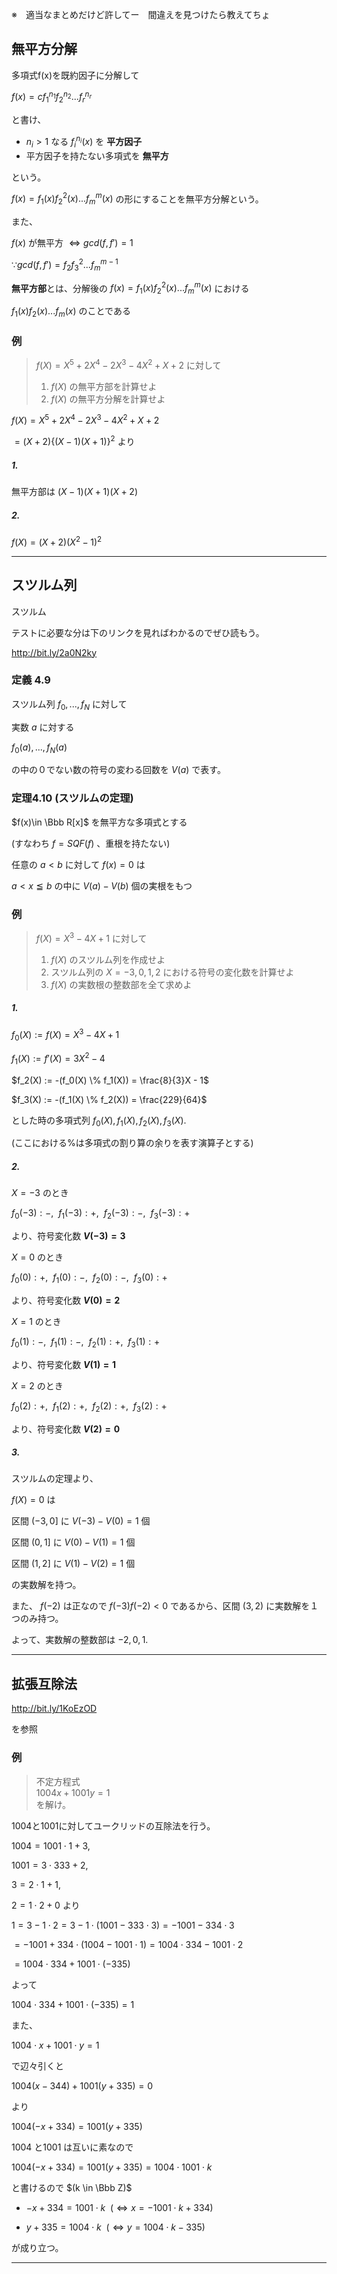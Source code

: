 ※　適当なまとめだけど許してー　間違えを見つけたら教えてちょ

## 無平方分解

多項式f(x)を既約因子に分解して

$f(x) = cf_1^{n_1}f_2^{n_2}...f_r^{n_r}$

と書け、

* $n_i > 1$ なる $f_i^{n_i}(x)$ を **平方因子**
* 平方因子を持たない多項式を **無平方**

という。

$f(x) = f_1(x)f_2^2(x)...f_m^m(x)$ の形にすることを無平方分解という。

また、

$f(x)$ が無平方 $\Leftrightarrow gcd(f, f') = 1$

$\because gcd(f, f') = f_2f_3^2...f_m^{m-1}$

**無平方部**とは、分解後の $f(x) = f_1(x)f_2^2(x)...f_m^m(x)$ における

$f_1(x)f_2(x)...f_m(x)$ のことである

### 例

> $f(X) = X^5 + 2X^4 - 2X^3 - 4X^2 + X + 2$ に対して<br>
> 1. $f(X)$ の無平方部を計算せよ<br>
> 2. $f(X)$ の無平方分解を計算せよ


$f(X) = X^5 + 2X^4 - 2X^3 - 4X^2 + X + 2$

$= (X+2)\{(X-1)(X+1)\}^2$ より

##### 1.

無平方部は $(X-1)(X+1)(X+2)$

##### 2.

$f(X) = (X+2)(X^2-1)^2$

----


## スツルム列

スツルム

テストに必要な分は下のリンクを見ればわかるのでぜひ読もう。

http://bit.ly/2a0N2ky

### 定義 4.9

スツルム列 $f_0,...,f_N$ に対して

実数 $a$ に対する

$f_0(a), ..., f_N(a)$

の中の０でない数の符号の変わる回数を $V(a)$ で表す。


### 定理4.10 (スツルムの定理)

$f(x)\in \Bbb R[x]$ を無平方な多項式とする

(すなわち $f=SQF(f)$ 、重根を持たない)

任意の $a<b$ に対して $f(x) = 0$ は

$a < x ≦ b$ の中に $V(a) - V(b)$ 個の実根をもつ

### 例

> $f(X) = X^3 - 4X + 1$ に対して<br>
> 1. $f(X)$ のスツルム列を作成せよ<br>
> 2. スツルム列の $X = -3, 0, 1, 2$ における符号の変化数を計算せよ<br>
> 3. $f(X)$ の実数根の整数部を全て求めよ


##### 1.

$f_0(X) := f(X) = X^3 - 4X + 1$

$f_1(X) := f'(X) = 3X^2 - 4$

$f_2(X) := -(f_0(X) \% f_1(X)) = \frac{8}{3}X - 1$

$f_3(X) := -(f_1(X) \% f_2(X)) = \frac{229}{64}$

とした時の多項式列 $f_0(X), f_1(X), f_2(X), f_3(X).$

(ここにおける%は多項式の割り算の余りを表す演算子とする)

##### 2.

$X=-3$ のとき

$f_0(-3): -,~~ f_1(-3): +,~~ f_2(-3): -,~~ f_3(-3): +$

より、符号変化数 **$V(-3) = 3$**

$X=0$ のとき

$f_0(0): +,~~ f_1(0): -,~~ f_2(0): -,~~ f_3(0): +$

より、符号変化数 **$V(0) = 2$**

$X=1$ のとき

$f_0(1): -,~~ f_1(1): -,~~ f_2(1): +,~~ f_3(1): +$

より、符号変化数 **$V(1) = 1$**

$X=2$ のとき

$f_0(2): +,~~ f_1(2): +,~~ f_2(2): +,~~ f_3(2): +$

より、符号変化数 **$V(2) = 0$**

##### 3.

スツルムの定理より、

$f(X) = 0$ は

区間 $(-3,0]$ に $V(-3) - V(0) = 1$ 個

区間 $(0,1]$ に $V(0) - V(1) = 1$ 個

区間 $(1,2]$ に $V(1) - V(2) = 1$ 個

の実数解を持つ。

また、 $f(-2)$ は正なので $f(-3)f(-2)<0$ であるから、区間 $(3,2)$ に実数解を１つのみ持つ。

よって、実数解の整数部は $-2, 0, 1.$

----

## 拡張互除法

http://bit.ly/1KoEzOD

を参照

### 例

> 不定方程式<br>
> $1004x+1001y=1$<br>
> を解け。

1004と1001に対してユークリッドの互除法を行う。

$1004 = 1001 \cdot 1 + 3,$

$1001 = 3 \cdot 333 + 2,$

$3 = 2 \cdot 1 + 1,$

$2 = 1 \cdot 2 + 0$ より

$1 = 3 - 1 \cdot 2 = 3 - 1 \cdot (1001 - 333 \cdot 3) = -1001 - 334 \cdot 3$

$= - 1001 + 334 \cdot (1004 - 1001 \cdot 1) = 1004 \cdot 334 - 1001 \cdot 2$

$= 1004 \cdot 334 + 1001 \cdot (-335)$

よって

$1004 \cdot 334 + 1001 \cdot (-335) = 1$

また、

$1004 \cdot x + 1001 \cdot y = 1$

で辺々引くと

$1004 (x - 344) + 1001 (y + 335) = 0$

より

$1004 (- x + 334) = 1001 (y + 335)$

1004 と1001 は互いに素なので

$1004 (- x + 334) = 1001 (y + 335) = 1004 \cdot 1001 \cdot k$

と書けるので $(k \in \Bbb Z)$

* $- x + 334 = 1001 \cdot k~~(\Leftrightarrow x = -1001 \cdot k + 334)$

* $y + 335 = 1004 \cdot k~~(\Leftrightarrow y = 1004 \cdot k - 335)$

が成り立つ。


----
